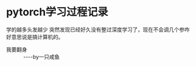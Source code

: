 # pytorch学习过程记录
学的越多头发越少
突然发现已经好久没有整过深度学习了，现在不会调几个参咋好意思说是搞计算机的。<br>

我要翻身 <br> 
  　　　  ----by一只咸鱼   
